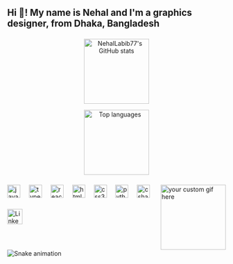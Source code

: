 <!-- 🔰 Greeting Section -->
<h2 align="left">Hi 👋! My name is Nehal and I'm a graphics designer, from Dhaka, Bangladesh</h2>

###

<!-- 📊 GitHub Stats Section -->
<div align="center">
  <!-- 🔧 Update `username` if needed -->
  <img 
    src="https://github-readme-stats.vercel.app/api?username=NehalLabib77&hide_title=false&hide_rank=false&show_icons=true&include_all_commits=true&count_private=true&disable_animations=false&theme=dracula&locale=en&hide_border=false" 
    height="150" 
    alt="NehalLabib77's GitHub stats"  
  />

  <!-- 🔧 Top languages card -->
  <img 
    src="https://github-readme-stats.vercel.app/api/top-langs?username=NehalLabib77&locale=en&hide_title=false&layout=compact&card_width=320&langs_count=5&theme=dracula&hide_border=false" 
    height="150" 
    alt="Top languages"  
  />
</div>

###

<!-- 🎞️ Right-Aligned Animated Image -->
<!-- 🖼️ Add your GIF or illustration URL inside src="" -->
<img align="right" height="150" src="" alt="your custom gif here" />

###

<!-- 💻 Tech Stack Icons -->
<div align="left">
  <!-- ✨ Modify icons as your skillset evolves -->
  <img src="https://cdn.jsdelivr.net/gh/devicons/devicon/icons/javascript/javascript-original.svg" height="30" alt="javascript logo" />
  <img width="12" />
  <img src="https://cdn.jsdelivr.net/gh/devicons/devicon/icons/typescript/typescript-original.svg" height="30" alt="typescript logo" />
  <img width="12" />
  <img src="https://cdn.jsdelivr.net/gh/devicons/devicon/icons/react/react-original.svg" height="30" alt="react logo" />
  <img width="12" />
  <img src="https://cdn.jsdelivr.net/gh/devicons/devicon/icons/html5/html5-original.svg" height="30" alt="html5 logo" />
  <img width="12" />
  <img src="https://cdn.jsdelivr.net/gh/devicons/devicon/icons/css3/css3-original.svg" height="30" alt="css3 logo" />
  <img width="12" />
  <img src="https://cdn.jsdelivr.net/gh/devicons/devicon/icons/python/python-original.svg" height="30" alt="python logo" />
  <img width="12" />
  <img src="https://cdn.jsdelivr.net/gh/devicons/devicon/icons/csharp/csharp-original.svg" height="30" alt="csharp logo" />
</div>

###

<!-- 🌐 Social Media Links as Badges -->
<div align="left">
  <!-- 🔗 Edit or add more badges as you like -->
  <a href="https://www.linkedin.com/in/labib-nehal-514333355" target="_blank">
    <img src="https://img.shields.io/static/v1?message=LinkedIn&logo=linkedin&label=&color=0077B5&logoColor=white&labelColor=&style=for-the-badge" height="35" alt="LinkedIn logo" />
  </a>
</div>

###

<!-- 🚫 Prevent layout breaking -->
<br clear="both">

<!-- 🐍 Snake Contribution Graph (animated) -->
<!-- ⛔ Ensure your GitHub contributions are active to display this -->
<img src="https://raw.githubusercontent.com/NehalLabib77/NehalLabib77/output/snake.svg" alt="Snake animation" />
